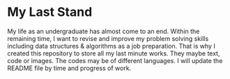 # My Last Stand

My life as an undergraduate has almost come to an end. Within the remaining time, I want to revise and improve my problem solving skills including data structures & algorithms as a job preparation. That is why I created this repository to store all my last minute works. They maybe text, code or images. The codes may be of different languages. I will update the README file by time and progress of work.